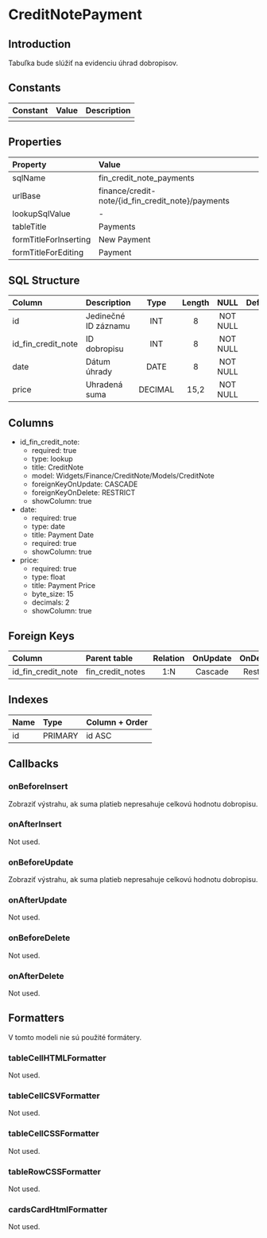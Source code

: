 # CreditNotePayment

## Introduction

Tabuľka bude slúžiť na evidenciu úhrad dobropisov.

## Constants

| Constant | Value | Description |
| -------- | ----- | ----------- |
|          |       |             |

## Properties

| Property              | Value                                             |
| :-------------------- | :------------------------------------------------ |
| sqlName               | fin_credit_note_payments                          |
| urlBase               | finance/credit-note/{id_fin_credit_note}/payments |
| lookupSqlValue        | -                                                 |
| tableTitle            | Payments                                          |
| formTitleForInserting | New Payment                                       |
| formTitleForEditing   | Payment                                           |

## SQL Structure

| Column             | Description          |  Type   | Length |   NULL   | Default |
| :----------------- | :------------------- | :-----: | :----: | :------: | :------ |
| id                 | Jedinečné ID záznamu |   INT   |   8    | NOT NULL |         |
| id_fin_credit_note | ID dobropisu         |   INT   |   8    | NOT NULL |         |
| date               | Dátum úhrady         |  DATE   |   8    | NOT NULL |         |
| price              | Uhradená suma        | DECIMAL |  15,2  | NOT NULL |         |

## Columns

* id_fin_credit_note:
    * required: true
    * type: lookup
    * title: CreditNote
    * model: Widgets/Finance/CreditNote/Models/CreditNote
    * foreignKeyOnUpdate: CASCADE
    * foreignKeyOnDelete: RESTRICT
    * showColumn: true
* date:
    * required: true
    * type: date
    * title: Payment Date
    * required: true
    * showColumn: true
* price:
    * required: true
    * type: float
    * title: Payment Price
    * byte_size: 15
    * decimals: 2
    * showColumn: true

## Foreign Keys

| Column             | Parent table     | Relation | OnUpdate | OnDelete |
| :----------------- | :--------------- | :------: | :------: | :------: |
| id_fin_credit_note | fin_credit_notes |   1:N    | Cascade  | Restrict |

## Indexes

| Name | Type    | Column + Order |
| :--- | :------ | :------------- |
| id   | PRIMARY | id ASC         |

## Callbacks

### onBeforeInsert

Zobraziť výstrahu, ak suma platieb nepresahuje celkovú hodnotu dobropisu.

### onAfterInsert

Not used.

### onBeforeUpdate

Zobraziť výstrahu, ak suma platieb nepresahuje celkovú hodnotu dobropisu.

### onAfterUpdate

Not used.

### onBeforeDelete

Not used.

### onAfterDelete

Not used.

## Formatters

V tomto modeli nie sú použité formátery.

### tableCellHTMLFormatter

Not used.

### tableCellCSVFormatter

Not used.

### tableCellCSSFormatter

Not used.

### tableRowCSSFormatter

Not used.

### cardsCardHtmlFormatter

Not used.
